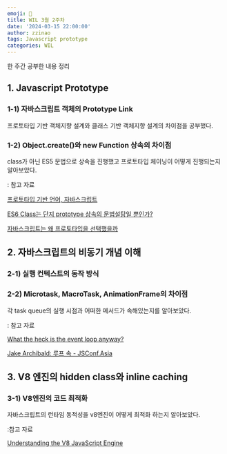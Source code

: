 ```yaml
---
emoji: 📕
title: WIL 3월 2주차
date: '2024-03-15 22:00:00'
author: zzinao
tags: Javascript prototype
categories: WIL
---
```


한 주간 공부한 내용 정리

## 1. Javascript Prototype

### 1-1) 자바스크립트 객체의 Prototype Link

프로토타입 기반 객체지향 설계와 클래스 기반 객체지향 설계의 차이점을 공부했다.

### 1-2) Object.create()와 new Function 상속의 차이점

class가 아닌 ES5 문법으로 상속을 진행했고 프로토타입 체이닝이 어떻게 진행되는지 알아보았다.

<bold>: 참고 자료</bold>

[프로토타입 기반 언어, 자바스크립트](https://ui.toast.com/weekly-pick/ko_20160603)

[ES6 Class는 단지 prototype 상속의 문법설탕일 뿐인가?](https://roy-jung.github.io/161007_is-class-only-a-syntactic-sugar/)

[자바스크립트는 왜 프로토타입을 선택했을까](https://medium.com/@limsungmook/%EC%9E%90%EB%B0%94%EC%8A%A4%ED%81%AC%EB%A6%BD%ED%8A%B8%EB%8A%94-%EC%99%9C-%ED%94%84%EB%A1%9C%ED%86%A0%ED%83%80%EC%9E%85%EC%9D%84-%EC%84%A0%ED%83%9D%ED%96%88%EC%9D%84%EA%B9%8C-997f985adb42)

## 2. 자바스크립트의 비동기 개념 이해

### 2-1) 실행 컨텍스트의 동작 방식

### 2-2) Microtask, MacroTask, AnimationFrame의 차이점

각 task queue의 실행 시점과 어떠한 메서드가 속해있는지를 알아보았다.

<bold>: 참고 자료</bold>

[What the heck is the event loop anyway?](https://youtu.be/8aGhZQkoFbQ)

[Jake Archibald: 루프 속 - JSConf.Asia](https://youtu.be/cCOL7MC4Pl0?si=wLSwvos2nD-iTpD6)

## 3. V8 엔진의 hidden class와 inline caching

### 3-1) V8엔진의 코드 최적화

자바스크립트의 런타임 동적성을 v8엔진이 어떻게 최적화 하는지 알아보았다.

:참고 자료

[Understanding the V8 JavaScript Engine](https://youtu.be/xckH5s3UuX4)
